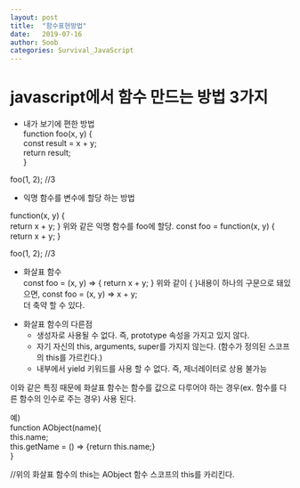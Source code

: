 ```yaml
---
layout: post
title:  "함수표현방법"
date:   2019-07-16
author: Soob
categories: Survival_JavaScript
---
```


javascript에서 함수 만드는 방법 3가지
===================================

* 내가 보기에 편한 방법  
function foo(x, y) {  
const result = x + y;  
 return result;  
}

foo(1, 2); //3

* 익명 함수를 변수에 할당 하는 방법  

function(x, y) {  
 return x + y; 
} 
위와 같은 익명 함수를 foo에 할당. 
const foo = function(x, y) {  
 return x + y; 
}

foo(1, 2); //3

* 화살표 함수  
const foo = (x, y) => { 
 return x + y; 
} 
위와 같이 { }내용이 하나의 구문으로 돼있으면, 
const foo = (x, y) => x + y;  
더 축약 할 수 있다.

- 화살표 함수의 다른점
  - 생성자로 사용될 수 없다. 즉, prototype 속성을 가지고 있지 않다.
  - 자기 자신의 this, arguments, super를 가지지 않는다. (함수가 정의된 스코프의 this를 가르킨다.)
  - 내부에서 yield 키워드를 사용 할 수 없다. 즉, 제너레이터로 상용 불가능

이와 같은 특징 때문에 화살표 함수는 함수를 값으로 다루어야 하는 경우(ex. 함수를 다른 함수의 인수로 주는 경우) 사용 된다.

예)  
function AObject(name){  
 this.name;  
 this.getName = () => {return this.name;}  
}

//위의 화살표 함수의 this는 AObject 함수 스코프의 this를 카리킨다.
